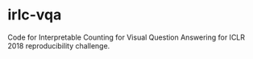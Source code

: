 # irlc-vqa
Code for Interpretable Counting for Visual Question Answering for ICLR 2018 reproducibility challenge.
